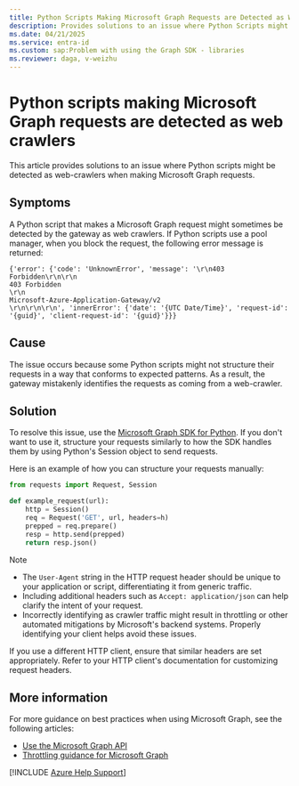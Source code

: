```yaml
---
title: Python Scripts Making Microsoft Graph Requests are Detected as Web Crawlers
description: Provides solutions to an issue where Python Scripts might be detected as web-crawlers when making Microsoft Graph requests.
ms.date: 04/21/2025
ms.service: entra-id
ms.custom: sap:Problem with using the Graph SDK - libraries
ms.reviewer: daga, v-weizhu
---
```

# Python scripts making Microsoft Graph requests are detected as web crawlers

This article provides solutions to an issue where Python scripts might be detected as web-crawlers when making Microsoft Graph requests.

## Symptoms

A Python script that makes a Microsoft Graph request might sometimes be detected by the gateway as web crawlers. If Python scripts use a pool manager, when you block the request, the following error message is returned:

```output
{'error': {'code': 'UnknownError', 'message': '\r\n403 Forbidden\r\n\r\n
403 Forbidden
\r\n
Microsoft-Azure-Application-Gateway/v2
\r\n\r\n\r\n', 'innerError': {'date': '{UTC Date/Time}', 'request-id': '{guid}', 'client-request-id': '{guid}'}}}
```

## Cause

The issue occurs because some Python scripts might not structure their requests in a way that conforms to expected patterns. As a result, the gateway mistakenly identifies the requests as coming from a web-crawler.

## Solution

To resolve this issue, use the [Microsoft Graph SDK for Python](https://github.com/microsoftgraph/msgraph-sdk-python-core). If you don't want to use it, structure your requests similarly to how the SDK handles them by using Python's Session object to send requests.

Here is an example of how you can structure your requests manually:

```python
from requests import Request, Session

def example_request(url):
    http = Session()
    req = Request('GET', url, headers=h)
    prepped = req.prepare()
    resp = http.send(prepped)
    return resp.json()
```

> [!NOTE]
> - The `User-Agent` string in the HTTP request header should be unique to your application or script, differentiating it from generic traffic.
> - Including additional headers such as `Accept: application/json` can help clarify the intent of your request.
> - Incorrectly identifying as crawler traffic might result in throttling or other automated mitigations by Microsoft's backend systems. Properly identifying your client helps avoid these issues.

If you use a different HTTP client, ensure that similar headers are set appropriately. Refer to your HTTP client's documentation for customizing request headers.

## More information

For more guidance on best practices when using Microsoft Graph, see the following articles:

- [Use the Microsoft Graph API](/graph/use-the-api)
- [Throttling guidance for Microsoft Graph](/graph/throttling)

[!INCLUDE [Azure Help Support](../../../includes/azure-help-support.md)]
